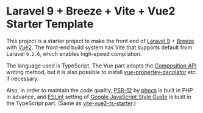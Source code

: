 # Laravel 9 + Breeze + Vite + Vue2 Starter Template

This project is a starter project to make the front end of [Laravel 9](https://github.com/laravel/laravel) + [Breeze](https://github.com/laravel/breeze) with [Vue2](https://vuejs.org/). The front-end build system has Vite that supports default from Laravel `9.2.0`, which enables high-speed compilation.

The language used is TypeScript. The Vue part adopts the [Composition API](https://github.com/vuejs/composition-api) writing method, but it is also possible to install [vue-propertey-decolator](https://github.com/kaorun343/vue-property-decorator) etc. if necessary.

Also, in order to maintain the code quality, [PSR-12](https://www.php-fig.org/psr/psr-12/) by [phpcs](https://github.com/squizlabs/PHP_CodeSniffer) is built in PHP in advance, and [ESLint](https://eslint.org/) setting of [Google JavaScript Style Guide](https://google.github.io/styleguide/jsguide.html) is built in the TypeScript part. (Same as [vite-vue2-ts-starter](https://github.com/logue/vite-vue2-ts-starter).)
